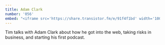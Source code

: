 ```yaml
---
title: Adam Clark
number: '056'
embed: "<iframe src='https://share.transistor.fm/e/91f4f1bd' width='100%' height='180' frameborder='0' scrolling='no' seamless='true'></iframe>"
---
```


Tim talks with Adam Clark about how he got into the web, taking risks in business, and starting his first podcast.
